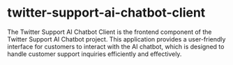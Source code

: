 # twitter-support-ai-chatbot-client
The Twitter Support AI Chatbot Client is the frontend component of the Twitter Support AI Chatbot project. This application provides a user-friendly interface for customers to interact with the AI chatbot, which is designed to handle customer support inquiries efficiently and effectively.
